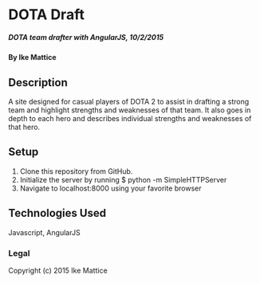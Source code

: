 
# DOTA Draft

##### DOTA team drafter with AngularJS, 10/2/2015

#### By Ike Mattice

## Description

A site designed for casual players of DOTA 2 to assist in drafting a strong team and highlight strengths and weaknesses of that team.  It also goes in depth to each hero and describes individual strengths and weaknesses of that hero.

## Setup

1. Clone this repository from GitHub.
2. Initialize the server by running $ python -m SimpleHTTPServer
3. Navigate to localhost:8000 using your favorite browser


## Technologies Used

Javascript, AngularJS

### Legal

Copyright (c) 2015 Ike Mattice
